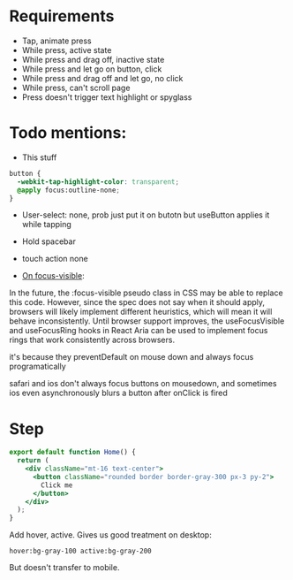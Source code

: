 # Requirements

- Tap, animate press
- While press, active state
- While press and drag off, inactive state
- While press and let go on button, click
- While press and drag off and let go, no click
- While press, can't scroll page
- Press doesn't trigger text highlight or spyglass

# Todo mentions:

- This stuff

```css
button {
  -webkit-tap-highlight-color: transparent;
  @apply focus:outline-none;
}
```

- User-select: none, prob just put it on butotn but useButton applies it while tapping

- Hold spacebar

- touch action none

- [On focus-visible](https://react-spectrum.adobe.com/blog/building-a-button-part-3.html):

In the future, the :focus-visible pseudo class in CSS may be able to replace this code. However, since the spec does not say when it should apply, browsers will likely implement different heuristics, which will mean it will behave inconsistently. Until browser support improves, the useFocusVisible and useFocusRing hooks in React Aria can be used to implement focus rings that work consistently across browsers.

it's because they preventDefault on mouse down and always focus programatically

safari and ios don't always focus buttons on mousedown, and sometimes ios even asynchronously blurs a button after onClick is fired

# Step

```jsx
export default function Home() {
  return (
    <div className="mt-16 text-center">
      <button className="rounded border border-gray-300 px-3 py-2">
        Click me
      </button>
    </div>
  );
}
```

Add hover, active. Gives us good treatment on desktop:

```
hover:bg-gray-100 active:bg-gray-200
```

But doesn't transfer to mobile.
